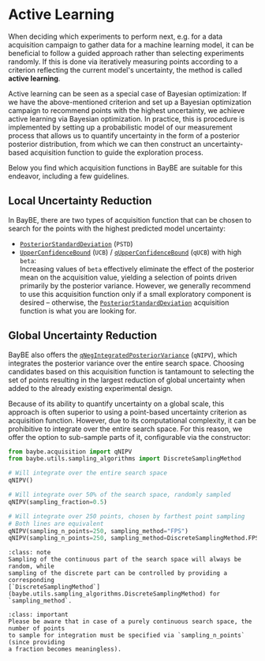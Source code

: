 # Active Learning
When deciding which experiments to perform next, e.g. for a data acquisition campaign
to gather data for a machine learning model, it can be beneficial to follow a guided
approach rather than selecting experiments randomly. If this is done via iteratively
measuring points according to a criterion reflecting the current model's uncertainty,
the method is called **active learning**.

Active learning can be seen as a special case of Bayesian optimization: If we have the
above-mentioned criterion and set up a Bayesian optimization campaign to recommend
points with the highest uncertainty, we achieve active learning via Bayesian
optimization. In practice, this is procedure is implemented by setting up a
probabilistic model of our measurement process that allows us to quantify uncertainty
in the form of a posterior posterior distribution, from which we can then construct an
uncertainty-based acquisition function to guide the exploration process.

Below you find which acquisition functions in BayBE are suitable for this endeavor, 
including a few guidelines.

## Local Uncertainty Reduction
In BayBE, there are two types of acquisition function that can be chosen to search for
the points with the highest predicted model uncertainty:
- [`PosteriorStandardDeviation`](baybe.acquisition.acqfs.PosteriorStandardDeviation) (`PSTD`)
- [`UpperConfidenceBound`](baybe.acquisition.acqfs.UpperConfidenceBound) (`UCB`) / 
  [`qUpperConfidenceBound`](baybe.acquisition.acqfs.qUpperConfidenceBound) (`qUCB`)
  with high `beta`:  
  Increasing values of `beta` effectively eliminate the effect of the posterior mean on
  the acquisition value, yielding a selection of points driven primarily by the
  posterior variance. However, we generally recommend to use this acquisition function
  only if a small exploratory component is desired – otherwise, the
  [`PosteriorStandardDeviation`](baybe.acquisition.acqfs.PosteriorStandardDeviation) 
  acquisition function is what you are looking for.

## Global Uncertainty Reduction
BayBE also offers the 
[`qNegIntegratedPosteriorVariance`](baybe.acquisition.acqfs.qNegIntegratedPosteriorVariance) 
(`qNIPV`), which integrates 
the posterior variance over the entire search space.
Choosing candidates based on this acquisition function is tantamount to selecting the
set of points resulting in the largest reduction of global uncertainty when added to
the already existing experimental design.

Because of its ability to quantify uncertainty on a global scale, this approach is often
superior to using a point-based uncertainty criterion as acquisition function. 
However, due to its computational complexity, it can be prohibitive to integrate over
the entire search space. For this reason, we offer the option to sub-sample parts of it,
configurable via the constructor:

```python
from baybe.acquisition import qNIPV
from baybe.utils.sampling_algorithms import DiscreteSamplingMethod

# Will integrate over the entire search space
qNIPV()

# Will integrate over 50% of the search space, randomly sampled
qNIPV(sampling_fraction=0.5)

# Will integrate over 250 points, chosen by farthest point sampling
# Both lines are equivalent
qNIPV(sampling_n_points=250, sampling_method="FPS")
qNIPV(sampling_n_points=250, sampling_method=DiscreteSamplingMethod.FPS)
```

```{admonition} Sub-Sampling Method
:class: note
Sampling of the continuous part of the search space will always be random, while 
sampling of the discrete part can be controlled by providing a corresponding 
[`DiscreteSamplingMethod`](baybe.utils.sampling_algorithms.DiscreteSamplingMethod) for 
`sampling_method`.
```

```{admonition} Purely Continuous Search Spaces
:class: important
Please be aware that in case of a purely continuous search space, the number of points 
to sample for integration must be specified via `sampling_n_points` (since providing
a fraction becomes meaningless).
```